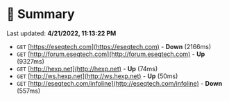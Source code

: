 # 📖 Summary
Last updated: **4/21/2022, 11:13:22 PM**

- `GET` [https://eseqtech.com](https://eseqtech.com) - **Down** (2166ms)
- `GET` [http://forum.eseqtech.com](http://forum.eseqtech.com) - **Up** (9327ms)
- `GET` [http://hexp.net](http://hexp.net) - **Up** (74ms)
- `GET` [http://ws.hexp.net](http://ws.hexp.net) - **Up** (50ms)
- `GET` [http://eseqtech.com/infoline](http://eseqtech.com/infoline) - **Down** (557ms)
